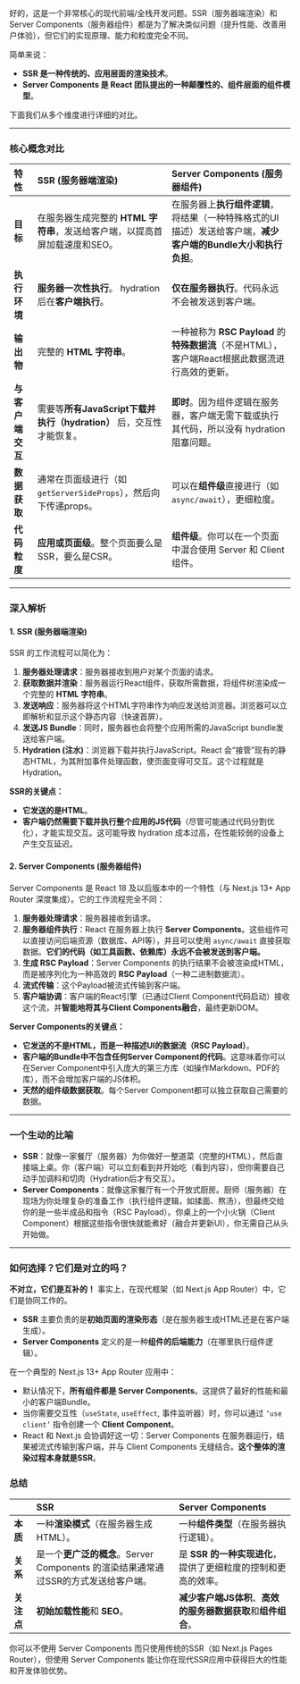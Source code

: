 好的，这是一个非常核心的现代前端/全栈开发问题。SSR（服务器端渲染）和 Server Components（服务器组件）都是为了解决类似问题（提升性能、改善用户体验），但它们的实现原理、能力和粒度完全不同。

简单来说：
*   **SSR 是一种传统的、应用层面的渲染技术**。
*   **Server Components 是 React 团队提出的一种颠覆性的、组件层面的组件模型**。

下面我们从多个维度进行详细的对比。

---

### 核心概念对比

| 特性 | SSR (服务器端渲染) | Server Components (服务器组件) |
| :--- | :--- | :--- |
| **目标** | 在服务器生成完整的 **HTML 字符串**，发送给客户端，以提高首屏加载速度和SEO。 | 在服务器上**执行组件逻辑**，将结果（一种特殊格式的UI描述）发送给客户端，**减少客户端的Bundle大小和执行负担**。 |
| **执行环境** | **服务器一次性执行**。 hydration 后在**客户端执行**。 | **仅在服务器执行**。代码永远不会被发送到客户端。 |
| **输出物** | 完整的 **HTML 字符串**。 | 一种被称为 **RSC Payload** 的**特殊数据流**（不是HTML），客户端React根据此数据流进行高效的更新。 |
| **与客户端交互** | 需要等**所有JavaScript下载并执行（hydration）** 后，交互性才能恢复。 | **即时**。因为组件逻辑在服务器，客户端无需下载或执行其代码，所以没有 hydration 阻塞问题。 |
| **数据获取** | 通常在页面级进行（如 `getServerSideProps`），然后向下传递props。 | 可以在**组件级**直接进行（如 `async/await`），更细粒度。 |
| **代码粒度** | **应用或页面级**。整个页面要么是SSR，要么是CSR。 | **组件级**。你可以在一个页面中混合使用 Server 和 Client 组件。 |

---

### 深入解析

#### 1. SSR (服务器端渲染)

SSR 的工作流程可以简化为：
1.  **服务器处理请求**：服务器接收到用户对某个页面的请求。
2.  **获取数据并渲染**：服务器运行React组件，获取所需数据，将组件树渲染成一个完整的 **HTML 字符串**。
3.  **发送响应**：服务器将这个HTML字符串作为响应发送给浏览器。浏览器可以立即解析和显示这个静态内容（快速首屏）。
4.  **发送JS Bundle**：同时，服务器也会将整个应用所需的JavaScript bundle发送给客户端。
5.  **Hydration (注水)**：浏览器下载并执行JavaScript。React 会“接管”现有的静态HTML，为其附加事件处理函数，使页面变得可交互。这个过程就是 Hydration。

**SSR的关键点：**
*   **它发送的是HTML**。
*   **客户端仍然需要下载并执行整个应用的JS代码**（尽管可能通过代码分割优化），才能实现交互。这可能导致 hydration 成本过高，在性能较弱的设备上产生交互延迟。

#### 2. Server Components (服务器组件)

Server Components 是 React 18 及以后版本中的一个特性（与 Next.js 13+ App Router 深度集成）。它的工作流程完全不同：

1.  **服务器处理请求**：服务器接收到请求。
2.  **服务器组件执行**：React 在服务器上执行 **Server Components**。这些组件可以直接访问后端资源（数据库、API等），并且可以使用 `async/await` 直接获取数据。**它们的代码（如工具函数、依赖库）永远不会被发送到客户端。**
3.  **生成 RSC Payload**：Server Components 的执行结果不会被渲染成HTML，而是被序列化为一种高效的 **RSC Payload**（一种二进制数据流）。
4.  **流式传输**：这个Payload被流式传输到客户端。
5.  **客户端协调**：客户端的React引擎（已通过Client Component代码启动）接收这个流，并**智能地将其与Client Components融合**，最终更新DOM。

**Server Components的关键点：**
*   **它发送的不是HTML，而是一种描述UI的数据流（RSC Payload）**。
*   **客户端的Bundle中不包含任何Server Component的代码**。这意味着你可以在Server Component中引入庞大的第三方库（如操作Markdown、PDF的库），而不会增加客户端的JS体积。
*   **天然的组件级数据获取**。每个Server Component都可以独立获取自己需要的数据。

---

### 一个生动的比喻

*   **SSR**：就像一家餐厅（服务器）为你做好一整道菜（完整的HTML），然后直接端上桌。你（客户端）可以立刻看到并开始吃（看到内容），但你需要自己动手加调料和切肉（Hydration后才有交互）。
*   **Server Components**：就像这家餐厅有一个开放式厨房。厨师（服务器）在现场为你处理复杂的准备工作（执行组件逻辑，如揉面、熬汤），但最终交给你的是一些半成品和指令（RSC Payload）。你桌上的一个小火锅（Client Component）根据这些指令很快就能煮好（融合并更新UI），你无需自己从头开始做。

---

### 如何选择？它们是对立的吗？

**不对立，它们是互补的！** 事实上，在现代框架（如 Next.js App Router）中，它们是协同工作的。

*   **SSR** 主要负责的是**初始页面的渲染形态**（是在服务器生成HTML还是在客户端生成）。
*   **Server Components** 定义的是一种**组件的后端能力**（在哪里执行组件逻辑）。

在一个典型的 Next.js 13+ App Router 应用中：
*   默认情况下，**所有组件都是 Server Components**。这提供了最好的性能和最小的客户端Bundle。
*   当你需要交互性（`useState`, `useEffect`, 事件监听器）时，你可以通过 `‘use client’` 指令创建一个 **Client Component**。
*   React 和 Next.js 会协调好这一切：Server Components 在服务器运行，结果被流式传输到客户端，并与 Client Components 无缝结合。**这个整体的渲染过程本身就是SSR**。

### 总结

| | SSR | Server Components |
| :--- | :--- | :--- |
| **本质** | 一种**渲染模式**（在服务器生成HTML）。 | 一种**组件类型**（在服务器执行逻辑）。 |
| **关系** | 是一个**更广泛的概念**。Server Components 的渲染结果通常通过SSR的方式发送给客户端。 | 是 **SSR 的一种实现进化**，提供了更细粒度的控制和更高的效率。 |
| **关注点** | **初始加载性能**和 **SEO**。 | **减少客户端JS体积**、**高效的服务器数据获取**和**组件组合**。 |

你可以不使用 Server Components 而只使用传统的SSR（如 Next.js Pages Router），但使用 Server Components 能让你在现代SSR应用中获得巨大的性能和开发体验优势。